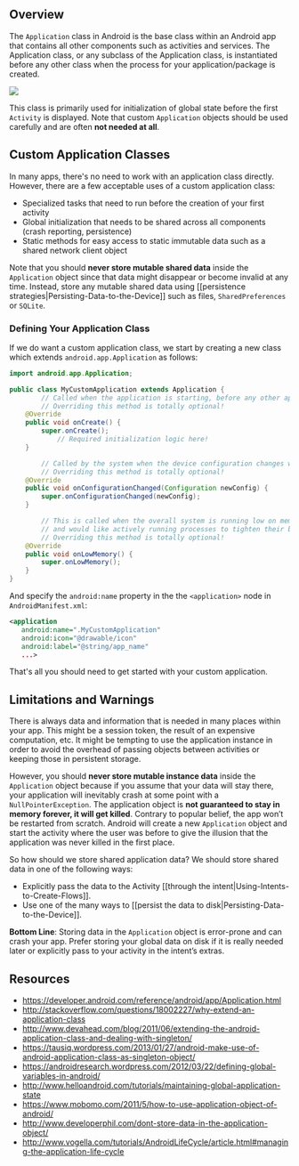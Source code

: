## Overview

The `Application` class in Android is the base class within an Android app that contains all other components such as activities and services. The Application class, or any subclass of the Application class, is instantiated before any other class when the process for your application/package is created.

<img src="http://i.imgur.com/b4YiAfy.png" />

This class is primarily used for initialization of global state before the first `Activity` is displayed. Note that custom `Application` objects should be used carefully and are often **not needed at all**. 

## Custom Application Classes

In many apps, there's no need to work with an application class directly. However, there are a few acceptable uses of a custom application class:

 * Specialized tasks that need to run before the creation of your first activity
 * Global initialization that needs to be shared across all components (crash reporting, persistence)
 * Static methods for easy access to static immutable data such as a shared network client object

Note that you should **never store mutable shared data** inside the `Application` object since that data might disappear or become invalid at any time. Instead, store any mutable shared data using [[persistence strategies|Persisting-Data-to-the-Device]] such as files, `SharedPreferences` or `SQLite`. 

### Defining Your Application Class

If we do want a custom application class, we start by creating a new class which extends `android.app.Application` as follows:

```java
import android.app.Application;

public class MyCustomApplication extends Application {
        // Called when the application is starting, before any other application objects have been created.
        // Overriding this method is totally optional!
	@Override
	public void onCreate() {
	    super.onCreate();
            // Required initialization logic here!
	}

        // Called by the system when the device configuration changes while your component is running.
        // Overriding this method is totally optional!
	@Override
	public void onConfigurationChanged(Configuration newConfig) {
	    super.onConfigurationChanged(newConfig);
	}

        // This is called when the overall system is running low on memory, 
        // and would like actively running processes to tighten their belts.
        // Overriding this method is totally optional!
	@Override
	public void onLowMemory() {
	    super.onLowMemory();
	}
}
```

And specify the `android:name` property in the the `<application>` node in `AndroidManifest.xml`:

```xml
<application 
   android:name=".MyCustomApplication"
   android:icon="@drawable/icon" 
   android:label="@string/app_name" 
   ...>
```

That's all you should need to get started with your custom application. 

## Limitations and Warnings

There is always data and information that is needed in many places within your app. This might be a session token, the result of an expensive computation, etc. It might be tempting to use the application instance in order to avoid the overhead of passing objects between activities or keeping those in persistent storage.

However, you should **never store mutable instance data** inside the `Application` object because if you assume that your data will stay there, your application will inevitably crash at some point with a `NullPointerException`. The application object is **not guaranteed to stay in memory forever, it will get killed**. Contrary to popular belief, the app won’t be restarted from scratch. Android will create a new `Application` object and start the activity where the user was before to give the illusion that the application was never killed in the first place. 

So how should we store shared application data? We should store shared data in one of the following ways:

 * Explicitly pass the data to the Activity [[through the intent|Using-Intents-to-Create-Flows]].
 * Use one of the many ways to [[persist the data to disk|Persisting-Data-to-the-Device]].

**Bottom Line**: Storing data in the `Application` object is error-prone and can crash your app. Prefer storing your global data on disk if it is really needed later or explicitly pass to your activity in the intent’s extras.

## Resources

* <https://developer.android.com/reference/android/app/Application.html>
* <http://stackoverflow.com/questions/18002227/why-extend-an-application-class>
* <http://www.devahead.com/blog/2011/06/extending-the-android-application-class-and-dealing-with-singleton/>
* <https://tausiq.wordpress.com/2013/01/27/android-make-use-of-android-application-class-as-singleton-object/>
* <https://androidresearch.wordpress.com/2012/03/22/defining-global-variables-in-android/>
* <http://www.helloandroid.com/tutorials/maintaining-global-application-state>
* <https://www.mobomo.com/2011/5/how-to-use-application-object-of-android/>
* <http://www.developerphil.com/dont-store-data-in-the-application-object/>
* <http://www.vogella.com/tutorials/AndroidLifeCycle/article.html#managing-the-application-life-cycle>